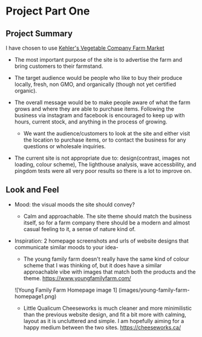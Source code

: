 # Project Part One

## Project Summary

I have chosen to use [Kehler's Vegetable Company Farm
Market](https://www.kehlervegetables.ca/)

- The most important purpose of the site is to advertise the farm and bring customers to their farmstand.

- The target audience would be people who like to buy their produce locally, fresh, non GMO, and organically (though not yet certified organic).

- The overall message would be to make people aware of what the farm grows and where they are able to purchase items. Following the business via instagram and facebook is encouraged to keep up with hours, current stock, and anything in the process of growing.
  - We want the audience/customers to look at the site and either visit the location to purchase items, or to contact the business for any questions or wholesale inquiries.

* The current site is not appropriate due to: design(contrast, images not loading, colour scheme), The lighthouse analysis, wave accessbility, and pingdom tests were all very poor results so there is a lot to improve on.

## Look and Feel

- Mood: the visual moods the site should convey?

  - Calm and approachable. The site theme should match the business itself, so for a farm company there should be a modern and almost casual feeling to it, a sense of nature kind of.

- Inspiration: 2 homepage screenshots and urls of website designs that communicate similar moods to your idea-

  - The young family farm doesn't really have the same kind of colour scheme that I was thinking of, but it does have a similar approachable vibe with images that match both the products and the theme.
    <https://www.youngfamilyfarm.com/>

  ![Young Family Farm Homepage image 1] (images/young-family-farm-homepage1.png)

  - Little Qualicum Cheeseworks is much cleaner and more minimilistic than the previous website design, and fit a bit more with calming, layout as it is uncluttered and simple. I am hopefully aiming for a happy medium between the two sites.
    <https://cheeseworks.ca/>
